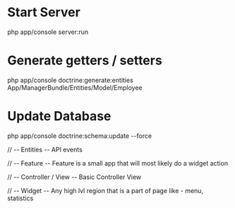 # Start Server
php app/console server:run

# Generate getters / setters
php app/console doctrine:generate:entities App/ManagerBundle/Entities/Model/Employee

# Update Database
php app/console doctrine:schema:update --force

// -- Entities
-- API events

// -- Feature
-- Feature is a small app that will most likely do a widget action

// -- Controller / View
-- Basic Controller View

// -- Widget
-- Any high lvl region that is a part of page like - menu, statistics